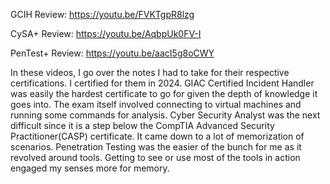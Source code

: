 GCIH Review: https://youtu.be/FVKTgpR8lzg

CySA+ Review: https://youtu.be/AqbpUk0FV-I

PenTest+ Review: https://youtu.be/aacI5g8oCWY

In these videos, I go over the notes I had to take for their respective certifications. I certified for them in 2024. GIAC Certified Incident Handler was easily the hardest certificate to go for given the depth of knowledge it goes into. The exam itself involved connecting to virtual machines and running some commands for analysis. Cyber Security Analyst was the next difficult since it is a step below the CompTIA Advanced Security Practitioner(CASP) certificate. It came down to a lot of memorization of scenarios. Penetration Testing was the easier of the bunch for me as it revolved around tools. Getting to see or use most of the tools in action engaged my senses more for memory. 